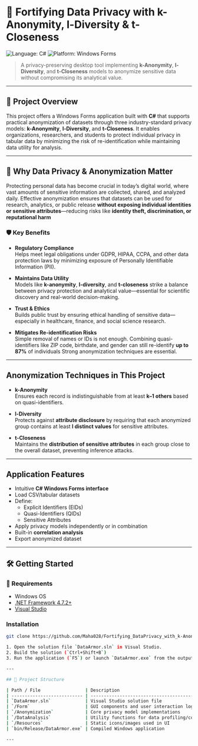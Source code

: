 
# 🔐 Fortifying Data Privacy with k-Anonymity, l-Diversity & t-Closeness

![Language: C#](https://img.shields.io/badge/language-C%23-blue)
![Platform: Windows Forms](https://img.shields.io/badge/platform-Windows--Forms-green)

> A privacy-preserving desktop tool implementing **k-Anonymity**, **l-Diversity**, and **t-Closeness** models to anonymize sensitive data without compromising its analytical value.

---

## 📖 Project Overview

This project offers a Windows Forms application built with **C#** that supports practical anonymization of datasets through three industry-standard privacy models: **k-Anonymity**, **l-Diversity**, and **t-Closeness**. It enables organizations, researchers, and students to protect individual privacy in tabular data by minimizing the risk of re-identification while maintaining data utility for analysis.

---

## 🔐 Why Data Privacy & Anonymization Matter

Protecting personal data has become crucial in today’s digital world, where vast amounts of sensitive information are collected, shared, and analyzed daily. Effective anonymization ensures that datasets can be used for research, analytics, or public release **without exposing individual identities or sensitive attributes**—reducing risks like **identity theft, discrimination, or reputational harm** 
### 🛡️ Key Benefits

- **Regulatory Compliance**  
  Helps meet legal obligations under GDPR, HIPAA, CCPA, and other data protection laws by minimizing exposure of Personally Identifiable Information (PII).

- **Maintains Data Utility**  
  Models like **k-anonymity**, **l-diversity**, and **t-closeness** strike a balance between privacy protection and analytical value—essential for scientific discovery and real-world decision-making.  

- **Trust & Ethics**  
  Builds public trust by ensuring ethical handling of sensitive data—especially in healthcare, finance, and social science research.  

- **Mitigates Re-identification Risks**  
  Simple removal of names or IDs is not enough. Combining quasi-identifiers like ZIP code, birthdate, and gender can still re-identify **up to 87%** of individuals
  Strong anonymization techniques are essential.

---

##  Anonymization Techniques in This Project

- **k-Anonymity**  
  Ensures each record is indistinguishable from at least **k–1 others** based on quasi-identifiers. 

- **l-Diversity**  
  Protects against **attribute disclosure** by requiring that each anonymized group contains at least **l distinct values** for sensitive attributes.  

- **t-Closeness**  
  Maintains the **distribution of sensitive attributes** in each group close to the overall dataset, preventing inference attacks.  

---

##  Application Features

- Intuitive **C# Windows Forms interface**
- Load CSV/tabular datasets
- Define:
  - Explicit Identifiers (EIDs)
  - Quasi-Identifiers (QIDs)
  - Sensitive Attributes
- Apply privacy models independently or in combination
- Built-in **correlation analysis**
- Export anonymized dataset

---

## 🛠️ Getting Started

### 📌 Requirements
- Windows OS
- [.NET Framework 4.7.2+](https://dotnet.microsoft.com)
- [Visual Studio](https://visualstudio.microsoft.com/)

### Installation
```bash
git clone https://github.com/Maha028/Fortifying_DataPrivacy_with_k-Anonymity_l-Diversity_t-closeness_Models.git```

1. Open the solution file `DataArmor.sln` in Visual Studio.
2. Build the solution (`Ctrl+Shift+B`)
3. Run the application (`F5`) or launch `DataArmor.exe` from the output folder

---

## 📂 Project Structure

| Path / File                 | Description                                      |
| --------------------------- | ------------------------------------------------ |
| `DataArmor.sln`             | Visual Studio solution file                      |
| `/Form`                     | GUI components and user interaction logic        |
| `/Anonymization`            | Core privacy model implementations               |
| `/DataAnalysis`             | Utility functions for data profiling/correlation |
| `/Resources`                | Static icons/images used in UI                   |
| `bin/Release/DataArmor.exe` | Compiled Windows application                     |

---


